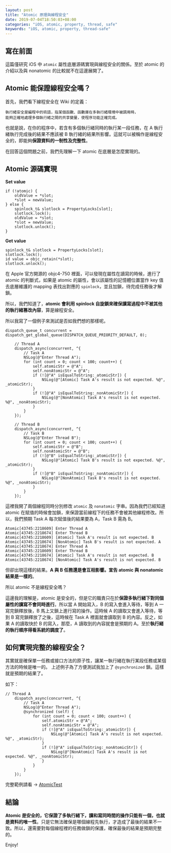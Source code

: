 ```yaml
---
layout: post
title: "Atomic 原理與線程安全"
date: 2019-07-04T18:50:03+08:00
categories: "iOS, atomic, property, thread, safe"
keywords: "iOS, atomic, property, thread-safe"
---
```


## 寫在前面

這篇僅研究 iOS 中 `atomic` 屬性底層源碼實現與線程安全的關係。至於 atomic 的介紹以及與 nonatomic 的比較就不在這邊展開了。

## Atomic 能保證線程安全嗎？

首先，我們看下線程安全在 Wiki 的定義：

```
執行緒安全是編程中的術語，指某個函數、函數庫在多執行緒環境中被調用時，
能夠正確地處理多個執行緒之間的共享變量，使程序功能正確完成。 
```

也就是說，在你的程序中，若含有多個執行緒同時的執行某一段任務，在 A 執行緒執行完成後的結果不應該被 B 執行緒的結果所影響。這就可以被稱作是線程安全的，即能夠**保證資料的一制性及完整性**。

在回答這個問題之前，我們先理解一下 atomic 在底層是怎麼實現的。

## Atomic 源碼實現

**Set value**

```
if (!atomic) {
    oldValue = *slot;
    *slot = newValue;
} else {
    spinlock_t& slotlock = PropertyLocks[slot];
    slotlock.lock();
    oldValue = *slot;
    *slot = newValue;        
    slotlock.unlock();
}
```

**Get value**

```
spinlock_t& slotlock = PropertyLocks[slot];
slotlock.lock();
id value = objc_retain(*slot);
slotlock.unlock();
```    

在 Apple 官方開源的 objc4-750 裡面，可以發現在屬性在讀寫的時候，進行了 atomic 的判斷式，如果是 atomic 的屬性，會以該屬性的記憶體位置當作 key 值去底層維護的 mapping 表找出對應的 `spinlock`，並且加鎖，待完成任務後才解鎖。

所以，我們知道了，**atomic 會利用 spinlock 自旋鎖來確保讀寫過程中不被其他的執行緒篡改內容**，算是線程安全。

所以我寫了一個例子來測試是否如我們想的那樣呢。

```
dispatch_queue_t concurrent = dispatch_get_global_queue(DISPATCH_QUEUE_PRIORITY_DEFAULT, 0);

    // Thread A
    dispatch_async(concurrent, ^{
        // Task A
        NSLog(@"Enter Thread A");
        for (int count = 0; count < 100; count++) {
            self.atomicStr = @"A";
            self.nonAtomicStr = @"A";
            if (![@"A" isEqualToString:_atomicStr]) {
                NSLog(@"[Atomic] Task A's result is not expected. %@", _atomicStr);
            }
            if (![@"A" isEqualToString:_nonAtomicStr]) {
                NSLog(@"[NonAtomic] Task A's result is not expected. %@", _nonAtomicStr);
            }
        }
    });
    
    // Thread B
    dispatch_async(concurrent, ^{
        // Task B
        NSLog(@"Enter Thread B");
        for (int count = 0; count < 100; count++) {
            self.atomicStr = @"B";
            self.nonAtomicStr = @"B";
            if (![@"B" isEqualToString:_atomicStr]) {
                NSLog(@"[Atomic] Task B's result is not expected. %@", _atomicStr);
            }
            if (![@"B" isEqualToString:_nonAtomicStr]) {
                NSLog(@"[NonAtomic] Task B's result is not expected. %@", _nonAtomicStr);
            }
        }
    });
```

這裡我開了兩個線程同時分別修改 `atomic` 及 `nonatomic` 字串。因為我們已經知道 atomic 在賦值的時候會加鎖，來保證當前線程下的任務不會被其他線程修改。所以，我們預期 Task A 每次賦值後的結果要為 A，Task B 需為 B。

```
Atomic[43745:2218609] Enter Thread A
Atomic[43745:2218674] Enter Thread B
Atomic[43745:2218609] [Atomic] Task A's result is not expected. B
Atomic[43745:2218674] [NonAtomic] Task B's result is not expected. A
Atomic[43745:2218674] Enter Thread A
Atomic[43745:2218609] Enter Thread B
Atomic[43745:2218674] [Atomic] Task A's result is not expected. B
Atomic[43745:2218674] [NonAtomic] Task A's result is not expected. B
```

但卻出現這樣的結果。**A 與 B 任務還是會互相影響。宣告 atomic 與 nonatomic 結果是一樣的**。

所以 atomic 不是線程安全嗎？

這邊我的理解是，atomic 是安全的，但是它的職責只在於**保證多執行緒下對同個屬性的讀寫不會同時進行**。所以當 A 開始寫入，B 的寫入會進入等待，等到 A 一寫完鎖釋放後，B 馬上又鎖上進行寫的操作。這時候 A 的讀取又會進入等待，等到 B 寫完鎖釋放了之後，這時候在 Task A 裡面就會讀取到 B 的內容。反之，如果 A 的讀取快於 B 的寫入，那麼，A 讀取到的內容就會是預期的 A。至於**執行緒的執行順序得看系統的調度了**。

## 如何實現完整的線程安全？

其實就是確保單一任務或接口方法的原子性，讓某一執行緒在執行某段任務或某個方法的時候是唯一的。
上述例子為了方便測試我加上了 `@synchronized` 鎖。這樣就是預期的結果了。

如下：

```
// Thread A
    dispatch_async(concurrent, ^{
        // Task A
        NSLog(@"Enter Thread A");
        @synchronized (self) {
            for (int count = 0; count < 100; count++) {
                self.atomicStr = @"A";
                self.nonAtomicStr = @"A";
                if (![@"A" isEqualToString:_atomicStr]) {
                    NSLog(@"[Atomic] Task A's result is not expected. %@", _atomicStr);
                }
                if (![@"A" isEqualToString:_nonAtomicStr]) {
                    NSLog(@"[NonAtomic] Task A's result is not expected. %@", _nonAtomicStr);
                }
            }
        }
    });
```

完整範例請看 -> [AtomicTest](https://github.com/wchuang/devSwift/tree/master/Atomic)

## 結論

**Atomic 是安全的，它保證了多執行緒下，讀和寫同時間的操作只能有一個，也就是資料的唯一性**。只是它無法確保是哪個線程先執行，才造成了最後的結果不一致。所以，還需要對每個線程裡的任務做鎖的保護，確保最後的結果是預期完整的。

Enjoy!